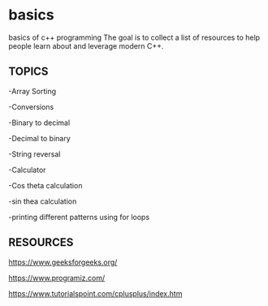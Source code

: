 # basics
basics of c++ programming
The goal is to collect a list of resources to help people learn about and leverage modern C++.

## TOPICS

-Array Sorting

-Conversions

-Binary to decimal

-Decimal to binary

-String reversal

-Calculator

-Cos theta calculation

-sin thea calculation

-printing different patterns using for loops

## RESOURCES

https://www.geeksforgeeks.org/

https://www.programiz.com/

https://www.tutorialspoint.com/cplusplus/index.htm

